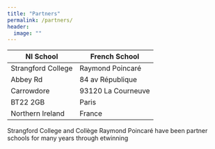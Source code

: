 ```yaml
---
title: "Partners"
permalink: /partners/
header:
  image: ""
---
```


| NI School | French School  |
| ----------------------------| ----------------------------|
| Strangford College  | Raymond Poincaré |
| Abbey Rd | 84 av République |
| Carrowdore   | 93120 La Courneuve |
| BT22 2GB | Paris |    
| Northern Ireland | France |


Strangford College and Collège Raymond Poincaré have been partner schools for many years through etwinning
